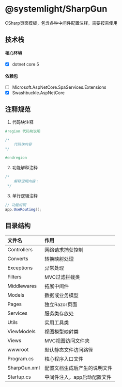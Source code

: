 ﻿# @systemlight/SharpGun

CSharp页面模板，包含各种中间件配置注释，需要按需使用

## 技术栈

#### 核心环境

- [x] dotnet core 5

#### 依赖包

- [ ] Microsoft.AspNetCore.SpaServices.Extensions
- [x] Swashbuckle.AspNetCore

## 注释规范

1. 代码块注释

```c#
#region 代码块说明

/*
    代码块内容
*/

#endregion
```

2. 功能解释注释

```c#
/*
    解释说明内容：
 */
```

3. 单行逻辑注释

```c#
// 功能说明
app.UseRouting();
```

## 目录结构

|  文件名   | 作用  |
|  :----  | :----  |
| Controllers  | 网络请求捕获控制 |
| Converts  | 转换映射处理 |
| Exceptions  | 异常处理 |
| Filters  | MVC过滤拦截类 |
| Middlewares  | 拓展中间件 |
| Models  | 数据或业务模型 |
| Pages  | 独立Razor页面 |
| Services  | 服务类存放处 |
| Utils  | 实用工具类 |
| ViewModels  | 视图模型映射类 |
| Views  | MVC视图访问文件夹 |
| wwwroot  | 默认静态文件访问路径 |
| Program.cs  | 核心程序入口文件 |
| SharpGun.xml  | 配置文档生成后产生的说明文件 |
| Startup.cs  | 中间件注入，app启动配置文件 |
